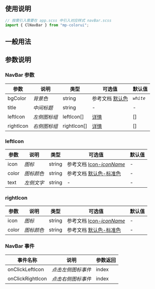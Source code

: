 ## 使用说明

```jsx
// 按需引入需要在 app.scss 中引入对应样式 navBar.scss
import { ClNavBar } from "mp-colorui";
```

## 一般用法

<CodeShow componentName='navBar' />

## 参数说明

### NavBar 参数

| 参数      | 说明         | 类型        | 可选值                                | 默认值    |
| --------- | ------------ | ----------- | ------------------------------------- | --------- |
| bgColor   | _背景色_     | string      | 参考文档 [默认色](/mp-colorui-doc/home/color)        | _`white`_ |
| title     | _中间标题_   | string      | -                                     | -         |
| leftIcon  | _左侧图标组_ | leftIcon[]  | [详情](/mp-colorui-doc/navigate/navBar#lefticon)  | []        |
| rightIcon | _右侧图标组_ | rightIcon[] | [详情](/mp-colorui-doc/navigate/navBar#rightIcon) | []        |

### leftIcon

| 参数  | 说明       | 类型   | 可选值                                             | 默认值 |
| ----- | ---------- | ------ | -------------------------------------------------- | ------ |
| icon  | _图标_     | string | 参考文档 [Icon-_iconName_](/mp-colorui-doc/base/icon#iconname) | -      |
| color | _图标颜色_ | string | 参考文档 [默认色-标准色](/mp-colorui-doc/home/color#标准色)    | -      |
| text  | _左侧文字_ | string | -                                                  | -      |

### rightIcon

| 参数  | 说明       | 类型   | 可选值                                             | 默认值 |
| ----- | ---------- | ------ | -------------------------------------------------- | ------ |
| icon  | _图标_     | string | 参考文档 [Icon-_iconName_](/mp-colorui-doc/base/icon#iconname) | -      |
| color | _图标颜色_ | string | 参考文档 [默认色-标准色](/mp-colorui-doc/home/color#标准色)    | -      |

### NavBar 事件

| 事件名称         | 说明               | 参数返回 |
| ---------------- | ------------------ | -------- |
| onClickLeftIcon  | _点击左侧图标事件_ | index    |
| onClickRightIcon | _点击右侧图标事件_ | index    |

<FloatPhone url="https://yinliangdream.github.io/mp-colorui-h5-demo/#/pages/components/navBar/index" />
